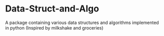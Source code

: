 # Data-Struct-and-Algo
A package containing various data structures and algorithms implemented in python (Inspired by milkshake and groceries)

